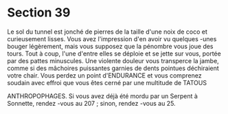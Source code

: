 # Section 39

Le sol du tunnel est jonché de pierres de la taille d'une noix de
coco et curieusement lisses. Vous avez l'impression d'en avoir vu
quelques -unes bouger légèrement, mais vous supposez que la
pénombre vous joue des tours. Tout à coup, l'une d'entre elles se
déploie et se jette sur vous, portée par des pattes minuscules. Une
violente douleur vous transperce la jambe, comme si des mâchoires
puissantes garnies de dents pointues déchiraient votre chair. Vous
perdez un point d'ENDURANCE et vous comprenez soudain avec
effroi que vous êtes cerné par une multitude de TATOUS

ANTHROPOPHAGES. Si vous avez déjà été mordu par un
Serpent à Sonnette, rendez -vous au  207 ; sinon, rendez -vous au  25.